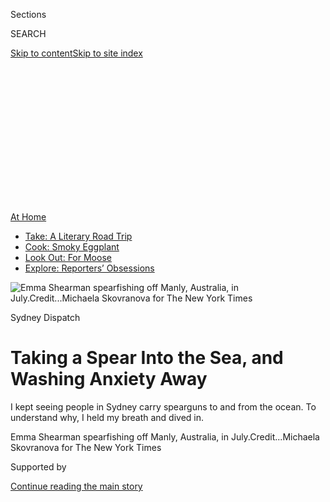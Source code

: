 <div id="app">

<div>

<div>

<div>

<div class="NYTAppHideMasthead css-ikk3s8 e1suatyy0">

<div class="section css-133zg39 e1suatyy2">

<div class="css-eph4ug er09x8g0">

<div class="css-6n7j50">

</div>

<span class="css-1dv1kvn">Sections</span>

<div class="css-10488qs">

<span class="css-1dv1kvn">SEARCH</span>

</div>

[Skip to content](#site-content)[Skip to site
index](#site-index)

</div>

<div class="css-10698na e1huz5gh0">

</div>

</div>

</div>

</div>

<div data-aria-hidden="false">

<div id="site-content" data-role="main">

<div>

<div class="css-1aor85t" style="opacity:0.000000001;z-index:-1;visibility:hidden">

<div class="css-1hqnpie">

<div class="css-epjblv">

<span class="css-17xtcya">[Australia](/section/world/australia)</span><span class="css-x15j1o">|</span><span class="css-fwqvlz">Taking
a Spear Into the Sea, and Washing Anxiety
Away</span>

</div>

<div class="css-k008qs">

<div class="css-1iwv8en">

<span class="css-18z7m18"></span>

<div>

</div>

</div>

<span class="css-1n6z4y">https://nyti.ms/3i6iNpF</span>

<div class="css-1705lsu">

<div class="css-4xjgmj">

<div class="css-4skfbu" data-role="toolbar" data-aria-label="Social Media Share buttons, Save button, and Comments Panel with current comment count" data-testid="share-tools">

  - 
  - 
  - 
  - 
    
    <div class="css-6n7j50">
    
    </div>

  - 

</div>

</div>

</div>

</div>

</div>

</div>

<div id="NYT_TOP_BANNER_REGION" class="css-11qgg8s">

<div>

<div id="maps-athome-menu" class="section interactive-content interactive-size-medium css-1du2ztb">

<div class="css-17ih8de interactive-body">

<div class="at-home-nav__innerContainer">

<div class="at-home-nav__title">

[At
Home](https://www.nytimes.com/spotlight/at-home?action=click&pgtype=Article&state=default&region=TOP_BANNER&context=at_home_menu)

</div>

  - [Take: A Literary Road
    Trip](https://www.nytimes.com/2020/07/28/books/time-for-a-literary-road-trip.html?action=click&pgtype=Article&state=default&region=TOP_BANNER&context=at_home_menu)
  - [Cook: Smoky
    Eggplant](https://www.nytimes.com/2020/07/29/magazine/bored-with-your-home-cooking-some-smoky-eggplant-will-fix-that.html?action=click&pgtype=Article&state=default&region=TOP_BANNER&context=at_home_menu)
  - [Look Out: For
    Moose](https://www.nytimes.com/2020/07/27/travel/moose-michigan-isle-royale.html?action=click&pgtype=Article&state=default&region=TOP_BANNER&context=at_home_menu)
  - [Explore: Reporters’
    Obsessions](https://www.nytimes.com/interactive/2020/at-home/even-more-reporters-editors-diaries-lists-recommendations.html?action=click&pgtype=Article&state=default&region=TOP_BANNER&context=at_home_menu)

</div>

</div>

</div>

</div>

</div>

<div id="fullBleedHeaderContent">

<div class="css-9fsmc8">

![<span class="css-16f3y1r e13ogyst0" data-aria-hidden="true">Emma
Shearman spearfishing off Manly, Australia, in
July.</span><span class="css-cnj6d5 e1z0qqy90" itemprop="copyrightHolder"><span class="css-1ly73wi e1tej78p0">Credit...</span><span><span>Michaela
Skovranova for The New York
Times</span></span></span>](https://static01.nyt.com/images/2020/07/31/world/00spearfishing-dispatch-1/merlin_174989472_4a4fd234-dfc0-40c6-b035-8f8d070f9c16-articleLarge.jpg?quality=75&auto=webp&disable=upscale)

</div>

<div class="css-1aqq9tq">

Sydney Dispatch

<div class="css-1vkm6nb ehdk2mb0">

# Taking a Spear Into the Sea, and Washing Anxiety Away

</div>

I kept seeing people in Sydney carry spearguns to and from the ocean. To
understand why, I held my breath and dived in.

</div>

<div class="css-nwzfg5 e1gnum310">

<span class="css-1f9pvn2 australia">Emma Shearman spearfishing off
Manly, Australia, in
July.</span><span class="css-cnj6d5 e1z0qqy90" itemprop="copyrightHolder"><span class="css-1ly73wi e1tej78p0">Credit...</span><span><span>Michaela
Skovranova for The New York Times</span></span></span>

</div>

<div id="sponsor-wrapper" class="css-1hyfx7x">

<div id="sponsor-slug" class="css-19vbshk">

Supported by

</div>

[Continue reading the main
story](#after-sponsor)

<div id="sponsor" class="ad sponsor-wrapper" style="text-align:center;height:100%;display:block">

</div>

<div id="after-sponsor">

</div>

</div>

<div class="css-1wx1auc e1gnum311">

<div class="css-18e8msd">

<div class="css-vp77d3 epjyd6m0">

<div class="css-hus3qt ey68jwv0" data-aria-hidden="true">

[![Damien
Cave](https://static01.nyt.com/images/2018/10/08/multimedia/author-damien-cave/author-damien-cave-thumbLarge.png
"Damien Cave")](https://www.nytimes.com/by/damien-cave)

</div>

<div class="css-1baulvz">

By [<span class="css-1baulvz last-byline" itemprop="name">Damien
Cave</span>](https://www.nytimes.com/by/damien-cave)

</div>

</div>

  - Aug. 3,
    2020

  - 
    
    <div class="css-4xjgmj">
    
    <div class="css-d8bdto" data-role="toolbar" data-aria-label="Social Media Share buttons, Save button, and Comments Panel with current comment count" data-testid="share-tools">
    
      - 
      - 
      - 
      - 
        
        <div class="css-6n7j50">
        
        </div>
    
      - 
    
    </div>
    
    </div>

</div>

</div>

</div>

<div class="section meteredContent css-1r7ky0e" name="articleBody" itemprop="articleBody">

<div class="css-1fanzo5 StoryBodyCompanionColumn">

<div class="css-53u6y8">

SYDNEY, Australia — Emma Shearman held her speargun and focused on her
breathing. In, out, relax, she thought. Deep and steady, as rhythmic as
the waves.

She plunged into the cold Pacific off Sydney’s rocky coast, holding her
breath until she reached a depth of about 30 feet. Quiet and calm, she
lifted the gun, aimed and fired — spearing a [red
morwong](https://www.dpi.nsw.gov.au/fishing/fish-species/species-list/red-morwong)
through its middle.

It was the second catch of the day. Her friend Tim Charody, who taught
her to spearfish during Australia’s coronavirus lockdown, had already
caught another morwong, a common fish in these waters. But this was Ms.
Shearman’s deepest dive, and she emerged proud, holding her prey by the
gills.

“There’s a real courage and confidence to know that I can go out and
catch my own food and provide, and still do womanly things — go salsa
dancing and wear heels,” she said when we were all on land.

</div>

</div>

<div class="css-1fanzo5 StoryBodyCompanionColumn">

<div class="css-53u6y8">

“It’s so challenging,” she added, “but also meditative.”

I’d joined them early one morning out of curiosity. For months now,
since the first coronavirus lockdown, I’ve been seeing more and more
people carrying spearguns to and from the waters around Sydney. One day
I nearly collided with a spear-toting dad lugging Australian salmon into
our suburb, at which point I started to wonder what was going on with
all the Poseidons.

</div>

</div>

<div class="css-79elbk" data-testid="photoviewer-wrapper">

<div class="css-z3e15g" data-testid="photoviewer-wrapper-hidden">

</div>

<div class="css-1a48zt4 ehw59r15" data-testid="photoviewer-children">

![<span class="css-16f3y1r e13ogyst0" data-aria-hidden="true">Tim
Charody sharpening his spear before
spearfishing.</span><span class="css-cnj6d5 e1z0qqy90" itemprop="copyrightHolder"><span class="css-1ly73wi e1tej78p0">Credit...</span><span>Michaela
Skovranova for The New York
Times</span></span>](https://static01.nyt.com/images/2020/07/31/world/00spearfishing-dispatch-2/merlin_174989355_09f63290-2f5a-40be-9776-ac42e92f7d1f-articleLarge.jpg?quality=75&auto=webp&disable=upscale)

</div>

</div>

<div class="css-79elbk" data-testid="photoviewer-wrapper">

<div class="css-z3e15g" data-testid="photoviewer-wrapper-hidden">

</div>

<div class="css-1a48zt4 ehw59r15" data-testid="photoviewer-children">

<div class="css-1xdhyk6 erfvjey0">

<span class="css-1ly73wi e1tej78p0">Image</span>

<div class="css-zjzyr8">

<div data-testid="lazyimage-container" style="height:290px">

</div>

</div>

</div>

<span class="css-16f3y1r e13ogyst0" data-aria-hidden="true">“It’s so
challenging,” said Emma Shearman of spearfishing, with Mr.
Charody.</span><span class="css-cnj6d5 e1z0qqy90" itemprop="copyrightHolder"><span class="css-1ly73wi e1tej78p0">Credit...</span><span>Michaela
Skovranova for The New York Times</span></span>

</div>

</div>

<div class="css-79elbk" data-testid="photoviewer-wrapper">

<div class="css-z3e15g" data-testid="photoviewer-wrapper-hidden">

</div>

<div class="css-1a48zt4 ehw59r15" data-testid="photoviewer-children">

<div class="css-1xdhyk6 erfvjey0">

<span class="css-1ly73wi e1tej78p0">Image</span>

<div class="css-zjzyr8">

<div data-testid="lazyimage-container" style="height:290px">

</div>

</div>

</div>

<span class="css-16f3y1r e13ogyst0" data-aria-hidden="true">A school of
fish at Inscription Point in Botany Bay National Park in
Sydney.</span><span class="css-cnj6d5 e1z0qqy90" itemprop="copyrightHolder"><span class="css-1ly73wi e1tej78p0">Credit...</span><span>Michaela
Skovranova for The New York Times</span></span>

</div>

</div>

<div class="css-1fanzo5 StoryBodyCompanionColumn">

<div class="css-53u6y8">

Sydney has long been a city of surfboards in hatchbacks and sandy toes
on sidewalks. The ocean here is like a neighbor you see everywhere. It
appears around unexpected corners from the craggy coast and for miles
inland along a harbor shaped like an oak leaf — as Mark Twain [pointed
out](https://musingsofaliterarydilettante.wordpress.com/2010/03/28/the-wayward-tourist-mark-twains-adventures-in-australia-by-mark-twain/)
in 1897 when he called the sheets of blue “superbly beautiful.”

</div>

</div>

<div class="css-1fanzo5 StoryBodyCompanionColumn">

<div class="css-53u6y8">

All those spear guns seemed to be introducing a deeper and darker vibe.
Or so I thought.

In fact, during a time of rising unemployment and restrictions on group
sports and social gatherings, spearfishing has become an increasingly
popular escape for people seeking calm, control and sustenance far from
the anxieties of land. Spear gear has been selling out at dive shops up
and down Australia’s east coast since March. Young and old, men and
women: They are all finding something for their stomachs and souls in an
act that is ancient and elemental.

“It’s all about living off the ocean,” said Robert Cooley, a lifelong
spearfisherman and the leader of the Gamay Rangers, an Aboriginal group
that helps manage and protect Botany Bay on Sydney’s southern edge.
“It’s a catch-your-breath type of thing, far away from the big
city.”

Mr. Cooley, 53, tall, talkative and full of local lore, said his team of
a half-dozen rangers had already put their spearfishing skills to good
use. During Sydney’s peak lockdown period in April, their underwater
hunting became community service. Between fish, lobsters and abalone,
they caught 3,000 meals to distribute to neighbors in need.

</div>

</div>

<div class="css-79elbk" data-testid="photoviewer-wrapper">

<div class="css-z3e15g" data-testid="photoviewer-wrapper-hidden">

</div>

<div class="css-1a48zt4 ehw59r15" data-testid="photoviewer-children">

<div class="css-1xdhyk6 erfvjey0">

<span class="css-1ly73wi e1tej78p0">Image</span>

<div class="css-zjzyr8">

<div data-testid="lazyimage-container" style="height:290px">

</div>

</div>

</div>

<span class="css-16f3y1r e13ogyst0" data-aria-hidden="true">Mr. Charody
spearfishing.</span><span class="css-cnj6d5 e1z0qqy90" itemprop="copyrightHolder"><span class="css-1ly73wi e1tej78p0">Credit...</span><span>Michaela
Skovranova for The New York Times</span></span>

</div>

</div>

<div class="css-79elbk" data-testid="photoviewer-wrapper">

<div class="css-z3e15g" data-testid="photoviewer-wrapper-hidden">

</div>

<div class="css-1a48zt4 ehw59r15" data-testid="photoviewer-children">

<div class="css-1xdhyk6 erfvjey0">

<span class="css-1ly73wi e1tej78p0">Image</span>

<div class="css-zjzyr8">

<div data-testid="lazyimage-container" style="height:290px">

</div>

</div>

</div>

<span class="css-16f3y1r e13ogyst0" data-aria-hidden="true">Ms. Shearman
with a
catch.</span><span class="css-cnj6d5 e1z0qqy90" itemprop="copyrightHolder"><span class="css-1ly73wi e1tej78p0">Credit...</span><span>Michaela
Skovranova for The New York Times</span></span>

</div>

</div>

<div class="css-79elbk" data-testid="photoviewer-wrapper">

<div class="css-z3e15g" data-testid="photoviewer-wrapper-hidden">

</div>

<div class="css-1a48zt4 ehw59r15" data-testid="photoviewer-children">

<div class="css-1xdhyk6 erfvjey0">

<span class="css-1ly73wi e1tej78p0">Image</span>

<div class="css-zjzyr8">

<div data-testid="lazyimage-container" style="height:290px">

</div>

</div>

</div>

<span class="css-16f3y1r e13ogyst0" data-aria-hidden="true">Mr. Charody
resurfacing.</span><span class="css-cnj6d5 e1z0qqy90" itemprop="copyrightHolder"><span class="css-1ly73wi e1tej78p0">Credit...</span><span>Michaela
Skovranova for The New York Times</span></span>

</div>

</div>

<div class="css-1fanzo5 StoryBodyCompanionColumn">

<div class="css-53u6y8">

“It was critical work,” Mr. Cooley said. “Some of our elders live alone.
Others couldn’t leave the house.”

</div>

</div>

<div class="css-1fanzo5 StoryBodyCompanionColumn">

<div class="css-53u6y8">

One day at dawn, I met him by the bay where he had speared his first
flathead as a boy. Later that morning, we joined a few rangers at the
point where James Cook landed in 1770, bringing together European and
Aboriginal cultures for the first time.

Mr. Cooley put on his wet suit around the corner from a statue of
humpback whales, an important animal for local Indigenous groups, at a
site across the bay from Sydney’s commercial port with its towering
cranes.

The industrial and the traditional — on the surface, they pressed
against each other. In the water, they disappeared. A soft blanket of
blue covered sea grass that swayed like slow-motion dancers on the stage
of a sandstone reef.

Mr. Cooley and two other rangers dived head first, using their long fins
and weight belts to help them search between rocks and under the layered
shelves of the coastal ledge.

In many places, spearfishing with scuba gear is allowed. In Australia,
it’s considered cheating. The skill and joy of the sport come with a
stretching of the lungs.

Most people learn with friends, but I had taken a spearfishing class
with two 14-year-olds. Fábio Leitão, a pony-tailed instructor originally
from the Azores, taught me that if I did not suck in a huge breath or
hyperventilate, I’d be able to hold my breath for longer.

</div>

</div>

<div class="css-79elbk" data-testid="photoviewer-wrapper">

<div class="css-z3e15g" data-testid="photoviewer-wrapper-hidden">

</div>

<div class="css-1a48zt4 ehw59r15" data-testid="photoviewer-children">

<div class="css-1xdhyk6 erfvjey0">

<span class="css-1ly73wi e1tej78p0">Image</span>

<div class="css-zjzyr8">

<div data-testid="lazyimage-container" style="height:290px">

</div>

</div>

</div>

<span class="css-16f3y1r e13ogyst0" data-aria-hidden="true">Robert
Cooley, left, leader of the Gamay Rangers, an Aboriginal group that
helps manage and protect Botany Bay in Sydney, with Bryce Liddell,
another
ranger. </span><span class="css-cnj6d5 e1z0qqy90" itemprop="copyrightHolder"><span class="css-1ly73wi e1tej78p0">Credit...</span><span>Michaela
Skovranova for The New York Times</span></span>

</div>

</div>

<div class="css-79elbk" data-testid="photoviewer-wrapper">

<div class="css-z3e15g" data-testid="photoviewer-wrapper-hidden">

</div>

<div class="css-1a48zt4 ehw59r15" data-testid="photoviewer-children">

<div class="css-1xdhyk6 erfvjey0">

<span class="css-1ly73wi e1tej78p0">Image</span>

<div class="css-zjzyr8">

<div data-testid="lazyimage-container" style="height:290px">

</div>

</div>

</div>

<span class="css-16f3y1r e13ogyst0" data-aria-hidden="true">Ms. Shearman
gutting a successful
catch.</span><span class="css-cnj6d5 e1z0qqy90" itemprop="copyrightHolder"><span class="css-1ly73wi e1tej78p0">Credit...</span><span>Michaela
Skovranova for The New York
Times</span></span>

</div>

</div>

<div class="css-79elbk" data-testid="photoviewer-wrapper">

<div class="css-z3e15g" data-testid="photoviewer-wrapper-hidden">

</div>

<div class="css-1a48zt4 ehw59r15" data-testid="photoviewer-children">

<div class="css-1xdhyk6 erfvjey0">

<span class="css-1ly73wi e1tej78p0">Image</span>

<div class="css-zjzyr8">

<div data-testid="lazyimage-container" style="height:257.77777777777777px">

</div>

</div>

</div>

<span class="css-16f3y1r e13ogyst0" data-aria-hidden="true">The Dive
Spear and Sport shop in
Sydney.</span><span class="css-cnj6d5 e1z0qqy90" itemprop="copyrightHolder"><span class="css-1ly73wi e1tej78p0">Credit...</span><span>Matthew
Abbott for The New York Times</span></span>

</div>

</div>

<div class="css-1fanzo5 StoryBodyCompanionColumn">

<div class="css-53u6y8">

So when one of the rangers waved me over to a lobster, I was ready. I
steadied my breathing and pushed myself down, holding as long as I
could.

The little guy had lodged himself in a tight spot. I tried to grab him
and failed — there’d be no [Instagram
bragging](https://www.instagram.com/p/CDGWKvipsWg/) from me, I caught
nothing on my reporting trips — but with a few more dives, the rangers
pried him loose.

“My supermarket is safer than the one you’re going to,” Mr. Cooley told
me.

In terms of the coronavirus, he was right, of course. But spearfishing
is hardly risk free.

Sharks are lazy bullies that grab fish after they’ve been shot. Shallow
water blackouts — fainting underwater — can lead to drowning if there is
no one around to help. That seems to be what happened to [Alex “Chumpy”
Pullin](https://au.sports.yahoo.com/alex-chumpy-pullin-death-shallow-water-blackout-explained-020035708.html),
32, an Australian Olympic snowboarder who died while spearfishing alone
in early July.

And yet, along with such dangers come benefits. In Sydney, edible fish
can be found just a few feet down, and spearfishing is the most
sustainable form of fishing, with no lures left behind and no by-catch
from nets. Many “spearos,” as they are called, take great pride in being
able to feed their families with their kill.

</div>

</div>

<div class="css-1fanzo5 StoryBodyCompanionColumn">

<div class="css-53u6y8">

At Adreno in Sydney, Australia’s largest spearfishing retailer, one of
the employees, Jayden Nightingale, 22, told me he goes out three times a
week and would soon be in the water to catch a feast for his brother’s
birthday. “My mother asked for octopus,” he
said.

</div>

</div>

<div class="css-79elbk" data-testid="photoviewer-wrapper">

<div class="css-z3e15g" data-testid="photoviewer-wrapper-hidden">

</div>

<div class="css-1a48zt4 ehw59r15" data-testid="photoviewer-children">

<div class="css-1xdhyk6 erfvjey0">

<span class="css-1ly73wi e1tej78p0">Image</span>

<div class="css-zjzyr8">

<div data-testid="lazyimage-container" style="height:257.77777777777777px">

</div>

</div>

</div>

<span class="css-16f3y1r e13ogyst0" data-aria-hidden="true">Fabio
Leitao, center, a professional spearfishing instructor, giving a
spearfishing  lesson to  Clay Warner, left, and Heath Jones at Dive
Spear and
Sport.</span><span class="css-cnj6d5 e1z0qqy90" itemprop="copyrightHolder"><span class="css-1ly73wi e1tej78p0">Credit...</span><span>Matthew
Abbott for The New York
Times</span></span>

</div>

</div>

<div class="css-79elbk" data-testid="photoviewer-wrapper">

<div class="css-z3e15g" data-testid="photoviewer-wrapper-hidden">

</div>

<div class="css-1a48zt4 ehw59r15" data-testid="photoviewer-children">

<div class="css-1xdhyk6 erfvjey0">

<span class="css-1ly73wi e1tej78p0">Image</span>

<div class="css-zjzyr8">

<div data-testid="lazyimage-container" style="height:257.77777777777777px">

</div>

</div>

</div>

<span class="css-16f3y1r e13ogyst0" data-aria-hidden="true">Mr. Leitao,
center, holding the two students in place during a breathing and
relaxation
lesson. </span><span class="css-cnj6d5 e1z0qqy90" itemprop="copyrightHolder"><span class="css-1ly73wi e1tej78p0">Credit...</span><span>Matthew
Abbott for The New York
Times</span></span>

</div>

</div>

<div class="css-79elbk" data-testid="photoviewer-wrapper">

<div class="css-z3e15g" data-testid="photoviewer-wrapper-hidden">

</div>

<div class="css-1a48zt4 ehw59r15" data-testid="photoviewer-children">

<div class="css-1xdhyk6 erfvjey0">

<span class="css-1ly73wi e1tej78p0">Image</span>

<div class="css-zjzyr8">

<div data-testid="lazyimage-container" style="height:257.77777777777777px">

</div>

</div>

</div>

<span class="css-16f3y1r e13ogyst0" data-aria-hidden="true">Mr. Leitao
teaching an emergency survival
technique.</span><span class="css-cnj6d5 e1z0qqy90" itemprop="copyrightHolder"><span class="css-1ly73wi e1tej78p0">Credit...</span><span>Matthew
Abbott for The New York Times</span></span>

</div>

</div>

<div class="css-1fanzo5 StoryBodyCompanionColumn">

<div class="css-53u6y8">

Feeding others, he added, was only part of the appeal. Sitting beside me
as I tried on fins, he dialed down his sales clerk ebullience.

“I was in a coma for three months,” he said. “When I came out of it, all
I wanted to do was get in the ocean.”

He described a bad car accident, a head injury — he put my hand to the
wound — then a bout of depression that only water could cure.

</div>

</div>

<div class="css-1fanzo5 StoryBodyCompanionColumn">

<div class="css-53u6y8">

Kimi Werner, a champion spearfisher from Hawaii, [often
speaks](https://waterpeoplepodcast.com/2019/07/09/kimi-werner-flipping-your-instincts/)
about feeling hugged by the ocean — the pressure on her chest, the peace
she feels looking up to the sun from deep below. Mr. Nightingale told me
the entire experience amounted to therapy.

“The ocean is like a different world,” he said, surrounded by shelves
picked clean by the recent surge of spearfishing interest. “It’s
relaxing because you get to be one with nature.”

Ms. Shearman, 25, described a similar feeling, with a twist — a bending
of time.

We’d met at sunrise at the top of a cliff in Manly, a seaside suburb to
the north, where our little group hiked down a treacherous path to a
rugged outcrop. The water was chilly, the swell was large, and we saw a
few small sharks along with a [bull
ray](http://www.dpi.nsw.gov.au/__data/assets/pdf_file/0004/264775/Identifying-sharks-and-rays.pdf)
big enough to cover a king-size bed. By the time we got out of the
water, more than three hours had passed in a blur.

Asked later what she thinks about during all that time in the water, Ms.
Shearman replied: “I actually don’t think about anything. It’s not like
running, where you think about ideas or things you want to do — you’re
just there.”

In such uncertain times on land, that alone draws many of us to the sea.

</div>

</div>

<div class="css-79elbk" data-testid="photoviewer-wrapper">

<div class="css-z3e15g" data-testid="photoviewer-wrapper-hidden">

</div>

<div class="css-1a48zt4 ehw59r15" data-testid="photoviewer-children">

<div class="css-1xdhyk6 erfvjey0">

<span class="css-1ly73wi e1tej78p0">Image</span>

<div class="css-zjzyr8">

<div data-testid="lazyimage-container" style="height:290px">

</div>

</div>

</div>

<span class="css-16f3y1r e13ogyst0" data-aria-hidden="true">A
spearfishing spot at Inscription Point, Botany Bay, in
Sydney.</span><span class="css-cnj6d5 e1z0qqy90" itemprop="copyrightHolder"><span class="css-1ly73wi e1tej78p0">Credit...</span><span>Michaela
Skovranova for The New York Times</span></span>

</div>

</div>

<div>

</div>

</div>

<div>

</div>

<div>

</div>

<div>

</div>

<div>

<div id="bottom-wrapper" class="css-1ede5it">

<div id="bottom-slug" class="css-l9onyx">

Advertisement

</div>

[Continue reading the main
story](#after-bottom)

<div id="bottom" class="ad bottom-wrapper" style="text-align:center;height:100%;display:block;min-height:90px">

</div>

<div id="after-bottom">

</div>

</div>

</div>

</div>

</div>

## Site Index

<div>

</div>

## Site Information Navigation

  - [© <span>2020</span> <span>The New York Times
    Company</span>](https://help.nytimes.com/hc/en-us/articles/115014792127-Copyright-notice)

<!-- end list -->

  - [NYTCo](https://www.nytco.com/)
  - [Contact
    Us](https://help.nytimes.com/hc/en-us/articles/115015385887-Contact-Us)
  - [Work with us](https://www.nytco.com/careers/)
  - [Advertise](https://nytmediakit.com/)
  - [T Brand Studio](http://www.tbrandstudio.com/)
  - [Your Ad
    Choices](https://www.nytimes.com/privacy/cookie-policy#how-do-i-manage-trackers)
  - [Privacy](https://www.nytimes.com/privacy)
  - [Terms of
    Service](https://help.nytimes.com/hc/en-us/articles/115014893428-Terms-of-service)
  - [Terms of
    Sale](https://help.nytimes.com/hc/en-us/articles/115014893968-Terms-of-sale)
  - [Site
    Map](https://spiderbites.nytimes.com)
  - [Help](https://help.nytimes.com/hc/en-us)
  - [Subscriptions](https://www.nytimes.com/subscription?campaignId=37WXW)

</div>

</div>

</div>

</div>
